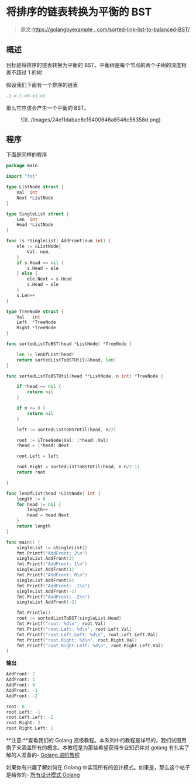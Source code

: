 # 将排序的链表转换为平衡的 BST

> 原文:[https://golangbyexample . com/sorted-link-list-to-balanced-BST/](https://golangbyexample.com/sorted-linked-list-to-balanced-bst/)

## **概述**

目标是将排序的链表转换为平衡的 BST。平衡树是每个节点的两个子树的深度相差不超过 1 的树

假设我们下面有一个排序的链表

```go
-2->-1->0->1->2
```

那么它应该会产生一个平衡的 BST。

<figure class="wp-block-image size-full">![](../Images/24e11dabae8c15400646a8546c56358d.png)</figure>

## **程序**

下面是同样的程序

```go
package main

import "fmt"

type ListNode struct {
	Val  int
	Next *ListNode
}

type SingleList struct {
	Len  int
	Head *ListNode
}

func (s *SingleList) AddFront(num int) {
	ele := &ListNode{
		Val: num,
	}
	if s.Head == nil {
		s.Head = ele
	} else {
		ele.Next = s.Head
		s.Head = ele
	}
	s.Len++
}

type TreeNode struct {
	Val   int
	Left  *TreeNode
	Right *TreeNode
}

func sortedListToBST(head *ListNode) *TreeNode {

	len := lenOfList(head)
	return sortedListToBSTUtil(&head, len)
}

func sortedListToBSTUtil(head **ListNode, n int) *TreeNode {

	if *head == nil {
		return nil
	}

	if n <= 0 {
		return nil
	}

	left := sortedListToBSTUtil(head, n/2)

	root := &TreeNode{Val: (*head).Val}
	*head = (*head).Next

	root.Left = left

	root.Right = sortedListToBSTUtil(head, n-n/2-1)
	return root

}

func lenOfList(head *ListNode) int {
	length := 0
	for head != nil {
		length++
		head = head.Next
	}
	return length
}

func main() {
	singleList := &SingleList{}
	fmt.Printf("AddFront: 2\n")
	singleList.AddFront(2)
	fmt.Printf("AddFront: 1\n")
	singleList.AddFront(1)
	fmt.Printf("AddFront: 0\n")
	singleList.AddFront(0)
	fmt.Printf("AddFront: -1\n")
	singleList.AddFront(-1)
	fmt.Printf("AddFront: -2\n")
	singleList.AddFront(-2)

	fmt.Println()
	root := sortedListToBST(singleList.Head)
	fmt.Printf("root: %d\n", root.Val)
	fmt.Printf("root.Left: %d\n", root.Left.Val)
	fmt.Printf("root.Left.Left: %d\n", root.Left.Left.Val)
	fmt.Printf("root.Right: %d\n", root.Right.Val)
	fmt.Printf("root.Right.Left: %d\n", root.Right.Left.Val)
}
```

**输出**

```go
AddFront: 2
AddFront: 1
AddFront: 0
AddFront: -1
AddFront: -2

root: 0
root.Left: -1
root.Left.Left: -2
root.Right: 2
root.Right.Left: 1
```

**注意:**查看我们的 Golang 高级教程。本系列中的教程是详尽的，我们试图用例子来涵盖所有的概念。本教程是为那些希望获得专业知识并对 golang 有扎实了解的人准备的- [Golang 进阶教程](https://golangbyexample.com/golang-comprehensive-tutorial/)

如果你有兴趣了解如何在 Golang 中实现所有的设计模式。如果是，那么这个帖子是给你的- [所有设计模式 Golang](https://golangbyexample.com/all-design-patterns-golang/)